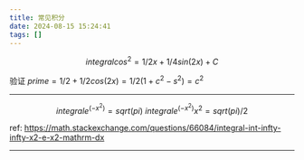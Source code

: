 ```yaml
---
title: 常见积分
date: 2024-08-15 15:24:41
tags: []
---
```


$$integral cos^2 = 1 / 2 x + 1 / 4 sin(2x) + C$$

验证 $prime = 1 / 2  + 1 / 2 cos (2x) = 1 / 2 (1 + c^2 - s^2) = c^2$

---

$$
integral e^(-x ^ 2) = sqrt(pi) \
integral e^(-x^2)x^2 = sqrt(pi) / 2
$$

ref: https://math.stackexchange.com/questions/66084/integral-int-infty-infty-x2-e-x2-mathrm-dx

---

